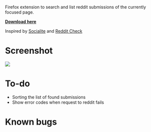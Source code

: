 Firefox extension to search and list reddit submissions of the currently focused page.

**[Download here](https://addons.mozilla.org/en-US/firefox/addon/reddit-submission-finder/)**

Inspired by [Socialite](https://addons.mozilla.org/en-US/firefox/addon/socialite/) and [Reddit Check](https://github.com/hsbakshi/reddit-check)

# Screenshot

![](http://i.imgur.com/lXy3Y6o.png)


# To-do
* Sorting the list of found submissions
* Show error codes when request to reddit fails

# Known bugs
